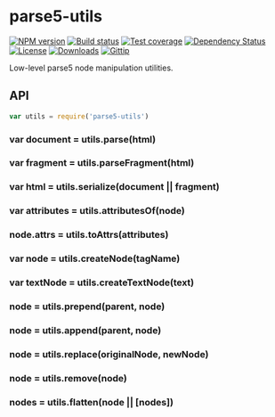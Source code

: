 
# parse5-utils

[![NPM version][npm-image]][npm-url]
[![Build status][travis-image]][travis-url]
[![Test coverage][coveralls-image]][coveralls-url]
[![Dependency Status][david-image]][david-url]
[![License][license-image]][license-url]
[![Downloads][downloads-image]][downloads-url]
[![Gittip][gittip-image]][gittip-url]

Low-level parse5 node manipulation utilities.

## API

```js
var utils = require('parse5-utils')
```

### var document = utils.parse(html)

### var fragment = utils.parseFragment(html)

### var html = utils.serialize(document || fragment)

### var attributes = utils.attributesOf(node)

### node.attrs = utils.toAttrs(attributes)

### var node = utils.createNode(tagName)

### var textNode = utils.createTextNode(text)

### node = utils.prepend(parent, node)

### node = utils.append(parent, node)

### node = utils.replace(originalNode, newNode)

### node = utils.remove(node)

### nodes = utils.flatten(node || [nodes])

[npm-image]: https://img.shields.io/npm/v/parse5-utils.svg?style=flat-square
[npm-url]: https://npmjs.org/package/parse5-utils
[github-tag]: http://img.shields.io/github/tag/webdeps/parse5-utils.svg?style=flat-square
[github-url]: https://github.com/webdeps/parse5-utils/tags
[travis-image]: https://img.shields.io/travis/webdeps/parse5-utils.svg?style=flat-square
[travis-url]: https://travis-ci.org/webdeps/parse5-utils
[coveralls-image]: https://img.shields.io/coveralls/webdeps/parse5-utils.svg?style=flat-square
[coveralls-url]: https://coveralls.io/r/webdeps/parse5-utils
[david-image]: http://img.shields.io/david/webdeps/parse5-utils.svg?style=flat-square
[david-url]: https://david-dm.org/webdeps/parse5-utils
[license-image]: http://img.shields.io/npm/l/parse5-utils.svg?style=flat-square
[license-url]: LICENSE
[downloads-image]: http://img.shields.io/npm/dm/parse5-utils.svg?style=flat-square
[downloads-url]: https://npmjs.org/package/parse5-utils
[gittip-image]: https://img.shields.io/gratipay/jonathanong.svg?style=flat-square
[gittip-url]: https://gratipay.com/jonathanong/
